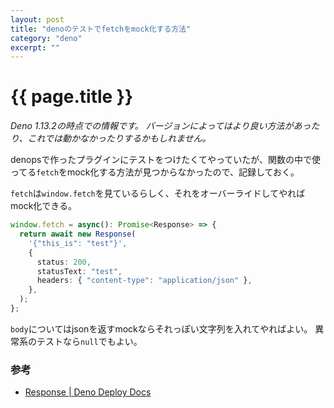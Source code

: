 ```yaml
---
layout: post
title: "denoのテストでfetchをmock化する方法"
category: "deno"
excerpt: ""
---
```


# {{ page.title }}

_Deno 1.13.2の時点での情報です。_
_バージョンによってはより良い方法があったり、これでは動かなかったりするかもしれません。_

denopsで作ったプラグインにテストをつけたくてやっていたが、関数の中で使ってる`fetch`をmock化する方法が見つからなかったので、記録しておく。

`fetch`は`window.fetch`を見ているらしく、それをオーバーライドしてやればmock化できる。

```typescript
window.fetch = async(): Promise<Response> => {
  return await new Response(
    '{"this_is": "test"}',
    {
      status: 200,
      statusText: "test",
      headers: { "content-type": "application/json" },
    },
  );
};
```

`body`についてはjsonを返すmockならそれっぽい文字列を入れてやればよい。
異常系のテストなら`null`でもよい。


### 参考

- [Response | Deno Deploy Docs](https://deno.com/deploy/docs/runtime-response)

